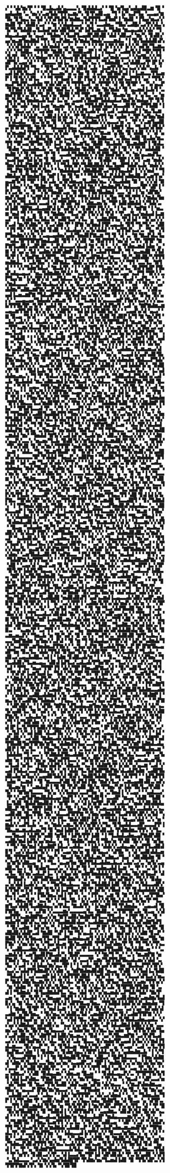 ▞▝▝▟▞▆▞▛▝▝▝▉▃▙▃▟▞▄▃▃▃▚▝▉▟▟▟▃▞▝▝█▝▅▜▄▞▄▟▄▟▉▃▆▝▉▝▄▟▄▟▅▝▃▝▅▞▞▃▅▜▟▞▜▜▚▃▆▞▚▝▊▜▚▟▊▃▄▝▜▝▐▞▚▃▛▜▄▝▃▃▄▞▆▜▙▝▊▜▄▃▚▃▜▟▝▞▛▟▜▟▜▞▆▟▆▃▜▟▜▜▜▃▟▜▅▛▐▝▆▟▊▝▐▜▄▞▅▃▞▞▆▟▉▝▛▝▟▟▊▞▃▞▝▝▆▝▞▟▄▟▃▃▞▝▄▜▝▃▃▟▅▃▝▜▙▞▃▟█▞▃▞▛▞▟▃▚▜▞▜▞▜▟▟▊▃▜▃▙▟▚▟▞▟▉▜▟▞▚▛▐▟▜▃▆▃▙▝▜▟▆▝▆▃▄▃▟▞▞▟▞▝▜▟▄▃▟▃▄▞▙▝▄▃▞▝▜▟▅▞▚▜▄▟▜▃▄▟▛▟▉▟█▝▟▟▝▟▉▃▞▝▆▞▚▝▊▟▊▞▄▞▅▃▆▜▅▟▇▟▝▜▚▝▊▃▛▟▆▃▜▞▆▟▄▜▅▟▞▃▃▃▆▟▃▝▐▝▉▞▙▟▟▟▊▟▚▝▞▞▟▜▟▟▞▝▃▝▟▞▅▟▟▝▃▞▄▝▃▃▚▝▝▞▝▛▐▞▛▞▞▛▐▞▞▞▚▟▜▞▜▃▆▃▞▞▝▞▜▟█▃▝▜▜▜▛▝▇▟▊▞▚▞▙▟▉▃▟▛▐▝▚▜▄▃▛▝▃▟▅▜▞▟▝▜▛▞▜▜▝▞▙▜▚▝▜▞▞▞▅▟▄▞▛▞▛▞▙▃▄▜▛▟▜▃▙▟▟▝▃▞▅▟▞▃▃▞▝▞▆▜▙▞▞▞▜▟▛▜▞▃▄▞▟▝▝▝█▃▃▃▚▟▐▃▝▝▚▝▇▞▚▃▚▝▜▟▅▟█▝▃▞▟▟▉▃▞▛▐▛▐▞▛▃▟▟▟▟▜▝▜▃▝▝▉▜▃▞▚▞▞▜▞▟▉▟▝▃▙▝▐▃▆▜▚▜▚▃▚▃▞▞▟▞▚▃▙▝▃▟▐▟▜▞▙▃▟▝▝▞▚▜▃▃▅▞▚▞▃▜▅▝▊▝▛▃▛▝▆▛▇▟▚▟▐▝▐▃▆▃▃▜▜▃▅▛▐▝▊▜▞▞▟▜▃▝▝▝▜▝▛▜▄▟▚▝▐▛▐▜▄▜▝▞▛▟▜▜▚▟▚▃▛▜▜▝▄▞▝▜▜▞▄▃▛▜▟▜▚▃▟▟▆▝▛▟▞▟▛▃▜▝▜▜▜▃▟▝▚▞▛▜▛▝▟▝█▝▉▜▛▝▃▝▚▞▄▃▛▝▊▛▇▟▚▜▟▝▝▞▛▟▉▝▇▟▜▃▚▝█▟▊▞▚▜▙▝▇▞▆▟▞▝▉▝▄▃▅▟▐▃▙▜▝▃▅▟▜▜▛▞▃▜▛▞▜▃▛▞▙▝█▟█▝▞▜▝▜▛▃▄▝▊▟▛▝▇▃▅▞▅▝▚▝▄▜▃▝▃▝▅▜▄▜▞▜▄▜▅▟▅▃▙▜▃▛▐▃▚▞▝▃▄▟▚▜▙▟▛▜▟▟▄▟▃▞▆▟▜▞▅▟▄▞▛▝▊▜▟▝▟▞▚▟▞▝▅▟▐▃▅▝▅▃▅▞▜▞▚▃▅▝▜▜▟▟▛▟▄▞▆▃▃▟▊▜▚▃▛▜▜▟█▝▐▟▉▝▇▃▞▃▞▞▝▃▞▟▅▝▜▝▃▝▞▞▞▟▜▃▟▞▛▝▛▃▟▝▃▟▟▃▄▛▐▝▆▃▜▃▆▃▚▝▛▝▐▞▟▟▚▃▚▟▉▟▐▞▟▞▄▝▛▝▉▟▄▃▆▜▜▝▆▝▄▟▅▝▃▜▛▝▅▜▅▞▆▟▝▞▟▃▟▃▝▝▉▃▜▞▅▝█▝▚▜▃▟▐▝▅▞▙▟▇▞▞▞▄▃▃▞▅▝▃▝▛▝▞▃▆▜▄▟▉▃▜▛▇▜▛▜▙▝▇▞▛▝▜▟▃▃▙▜▄▃▝▃▟▟▄▃▄▟▟▝▐▟▇▜▝▟▃▝▜▃▙▞▟▜▟▞▚▞▅▃▅▟▝▛▇▜▃▟▃▃▚▞▛▟▞▝▛▝▆▃▄▞▞▝▆▃▅▝▄▜▙▝█▝▟▟▊▝▞▝▟▝▄▝▞▝▞▜▚▟▚▝█▟▄▜▄▝▟▞▚▃▄▝▛▝▞▝▟▞▜▟▇▃▄▝▃▜▙▃▚▟█▝▉▃▙▞▆▃▜▜▝▜▛▃▄▜▛▜▅▝▉▛▐▃▛▝▅▞▙▃▆▜▄▝█▟▉▝▇▃▙▟▞▝█▃▆▟▆▛▐▝▉▟▃▝▉▟▅▝▄▃▙▟▅▃▙▝▃▝▆▜▟▟▆▟▅▝▇▟█▞▜▃▅▞▄▛▐▝█▝▞▝▛▞▚▟▟▟▉▝▅▟▇▝▞▝▊▞▜▃▄▝▛▝▊▝▃▃▟▞▜▟▇▟▞▞▚▜▟▜▙▟▜▟▚▝▚▝▆▞▄▃▅▟▜▃▚▃▟▜▄▞▜▟▐▞▅▝▊▝▉▃▞▃▄▝▛▞▝▞▜▞▝▝▊▟█▞▝▝█▛▐▝▞▜▝▃▅▝▅▟▞▜▅▞▟▟▄▛▇▟▛▟▐▜▚▝▐▝▜▟▄▜▛▞▜▟█▟█▟▞▟▃▜▄▟▛▜▟▟▚▃▙▝▅▟▞▞▝▜▃▛▇▝▉▜▟▞▚▜▅▞▝▝▆▟▟▟▄▟▝▟▇▟█▟▛▃▞▜▜▜▄▃▙▛▐▝▞▞▅▟▝▝▜▟▇▟▄▞▅▜▅▟▅▜▄▝▆▛▐▝▆▝█▝▆▝▝▝▜▟▞▜▟▃▛▟▟▟▚▟▆▟█▃▛▃▅▜▚▞▄▃▆▜▞▜▝▜▛▝▐▜▞▃▙▝▄▜▛▟▅▃▄▜▃▟▇▞▅▃▝▞▙▃▟▟▅▝▇▝▄▝▞▞▟▝▇▛▐▟▅▞▝▞▅▝█▟▇▃▙▝█▃▜▝▆▜▞▟▟▝▇▞▝▟▅▟▆▟▜▞▅▟▃▃▄▜▛▝▟▛▐▝▛▞▃▞▙▝▃▝▊▝▚▜▞▜▅▟▛▃▄▝▇▝▉▝▜▜▙▜▙▟▆▟▝▃▃▝▟▝▐▝▅▝▟▛▇▞▆▟▚▜▄▟▝▝▅▜▛▟▟▝▃▛▐▃▙▜▞▝▜▜▞▟▟▟▐▝▄▜▅▝▜▞▜▞▛▜▝▞▆▟▄▜▅▞▄▜▚▞▜▃▙▟▞▃▃▟▝▟▝▜▛▟▛▜▟▝▝▟▆▃▅▞▙▝▜▛▐▟▊▟▇▟▟▝▞▜▟▞▃▟▐▟▊▝█▛▇▃▟▃▄▟▛▟▐▞▚▟▜▞▞▝▊▟▛▛▐▜▞▞▄▝▐▝▅▝▚▝▆▛▇▝▐▝▅▃▆▝▅▟▝▜▝▝▄▝▉▝▜▝▇▟▆▞▝▜▃▞▚▛▐▜▞▞▟▝▛▟▝▝▛▃▄▜▃▞▅▟▄▟▐▃▆▃▛▝▜▝▊▟▅▜▃▜▟▃▜▞▚▟▉▜▃▞▚▜▃▝▄▝▄▟▇▟▜▜▄▝▛▟▐▟▝▝▜▞▄▞▞▞▛▃▟▝▆▞▛▟▇▞▚▝▛▃▞▟▇▝▛▝▐▛▇▝▅▜▅▟▐▜▛▃▄▃▙▝▉▜▝▜▞▜▞▃▝▟▉▝▐▜▝▜▞▝▚▜▄▜▟▝▊▟▊▝▝▟▃▟▄▞▞▃▜▞▟▟▟▝▝▝▅▜▜▟▚▃▞▃▝▜▄▝▚▜▛▜▅▟▆▞▞▞▙▝▞▃▄▃▄▟▅▞▄▟▞▜▅▟▊▛▇▃▆▝▜▝▊▝▟▝▃▝▇▝▇▃▛▟▃▜▄▝▚▟▃▜▛▜▜▛▇▜▅▟▃▟▊▝▉▜▝▝▞▟▊▝▆▝▉▟▜▜▜▝▅▞▟▝▃▜▚▝█▜▛▝▇▛▇▜▃▟▉▞▃▟▛▟▛▃▝▃▛▟▃▃▃▞▟▃▟▝▇▝▃▜▝▃▝▞▄▝▛▟▅▃▆▟▐▟▅▝▄▝▇▝▟▝▄▞▃▜▟▝▄▟▆▞▟▟▛▟▆▛▐▟▃▝▄▜▝▃▙▟▜▜▙▟▚▝▜▝▄▃▅▟█▝▚▜▟▜▞▛▐▝▄▜▅▛▇▃▙▜▛▜▄▝▜▃▅▟▊▞▛▃▟▛▇▟▃▞▆▃▃▝▉▞▚▟▉▟█▞▚▜▜▜▅▟▇▟▃▝▝▃▙▜▙▞▚▝▟▛▇▟▃▝▇▟▞▃▚▟▞▝▞▃▜▞▅▝▞▝▜▜▝▃▃▜▃▝▇▜▟▝▝▝▞▞▜▟▅▜▟▃▞▝▇▃▙▜▚▝▐▝▝▟▉▝▝▝▜▃▆▞▄▞▄▜▃▝▉▟▜▜▟▛▐▜▙▟▚▟▄▃▄▃▞▝▅▃▜▟▆▟▇▞▛▟▞▝▚▃▙▜▙▜▙▝▚▛▇▃▞▃▄▞▚▃▛▜▝▜▛▞▞▃▛▜▄▞▆▝▐▞▄▜▛▞▟▝▄▟▜▟▃▃▜▞▆▝▅▜▛▜▝▝▊▞▄▃▃▜▃▟▝▃▟▜▃▝▝▃▝▞▆▟▃▃▃▞▝▜▙▞▆▃▙▃▞▟▚▝▄▝▉▃▞▃▞▃▅▞▙▜▄▞▄▜▝▝▚▟▝▝▉▞▛▝▄▞▟▟▆▞▚▟▇▃▆▛▇▞▃▟▚▜▟▃▙▞▙▝▇▝▚▜▃▞▛▃▛▟█▟▃▝▟▟▛▃▝▝▞▟▊▃▄▟▐▃▅▃▆▛▇▝▜▟▃▟▛▜▛▝█▞▙▟▚▃▚▞▆▞▞▜▅▝█▝▞▞▞▜▞▝▉▜▄▝▉▞▄▞▞▝▃▃▄▃▄▞▜▟▄▟▞▃▆▃▆▝▊▝▟▝▜▃▆▟▐▞▄▃▃▃▆▛▐▜▅▜▚▃▞▞▞▞▄▃▙▜▜▜▙▜▛▃▜▞▛▝▄▟▟▝▊▃▚▃▃▝▛▃▄▞▟▃▛▟▟▜▅▜▝▃▟▝▄▝▇▛▇▟▆▃▆▃▄▃▆▜▜▟▜▝▊▞▄▜▚▝▞▟█▜▞▝▜▟▐▟▐▟▜▟▉▜▄▜▞▝▝▃▄▟▚▞▟▝▄▃▞▝▇▝▉▃▄▝▜▞▟▝▝▝▄▜▙▟▊▝▐▟▝▃▙▞▚▟▐▃▜▟▉▝▊▟▉▛▐▞▜▝▇▝▆▞▟▜▝▃▙▞▃▟▞▞▃▝▟▃▟▞▃▝▅▝▇▝▊▜▝▜▚▝▟▝▛▞▙▜▛▜▙▟▜▝▆▃▅▝▅▜▚▞▆▃▜▜▚▃▆▞▟▃▃▛▇▟▐▟▞▞▃▞▟▜▚▃▆▝▇▜▄▜▝▞▅▃▆▞▟▜▚▝▄▜▙▞▃▞▃▞▅▃▜▃▟▝▝▝▝▞▙▞▝▃▝▃▆▝▝▃▟▟▞▞▅▟▟▞▞▝▛▃▙▜▄▜▄▜▜▟▛▟▜▜▄▝▚▃▝▜▟▟▊▝▐▝▐▞▙▞▙▃▙▟▊▝▊▝▊▃▞▜▞▟▜▃▟▞▚▃▅▜▝▃▚▟▆▜▝▟▊▝▄▟▉▝▚▝▆▝▅▞▝▞▛▜▜▟▟▃▞▃▛▃▚▟▐▜▅▝▉▝▜▃▚▜▚▜▜▝▃▜▙▜▜▝▟▞▙▞▜▞▃▟▊▞▅▞▄▃▝▝▄▃▝▃▆▃▆▃▝▜▝▟▚▜▙▝▅▞▟▞▝▃▟▟▅▃▜▃▆▃▅▃▞▟▅▃▛▝▃▞▜▝▅▃▚▟▉▟▇▟▐▝▐▝▃▃▚▝█▟▄▜▝▝▅▞▄▝▚▃▄▟▐▞▄▟▚▟▊▜▙▛▇▞▅▟▄▝▉▝▉▝▉▝▚▞▅▞▛▛▇▞▝▃▄▃▆▜▚▃▄▝▟▞▟▟▅▟▅▝█▟▃▃▛▜▟▞▛▝▊▃▟▞▛▞▞▝▄▃▅▜▞▟▊▝▆▜▙▟▞▃▅▜▚▝▟▟▉▟▝▝▄▟▐▟▟▟▜▞▄▝▉▟█▞▛▝▉▝▝▝█▟▐▃▙▝▇▝▛▞▃▝▛▟▉▝█▟▚▟▛▜▚▝▞▞▞▝▅▃▙▞▙▞▃▝▐▃▚▟▟▟▅▃▅▃▚▝▜▝▛▝▉▟▃▞▄▜▜▞▆▞▞▃▙▝▞▃▄▞▙▝▜▟█▃▟▃▛▜▟▟▚▞▃▟▝▃▙▝█▃▙▟▟▝▆▃▚▟▇▃▆▟▐▞▅▞▆▃▟▝▚▞▟▟▃▃▝▜▙▃▜▟▟▛▇▞▜▟█▝█▃▟▃▝▝▚▜▝▃▄▃▝▜▜▞▅▟▚▛▇▃▚▟█▟▞▞▆▞▝▝▐▞▄▝▄▜▚▜▙▝▅▝▞▃▟▝▅▟▞▞▆▝▝▃▜▞▅▜▞▞▞▟▛▛▇▞▚▃▄▞▚▃▚▞▅▞▄▝▃▛▐▟▐▞▝▜▅▜▝▃▝▛▇▝▊▝▛▟▐▝▐▜▅▞▙▞▙▞▟▜▝▜▛▃▃▜▞▟▚▞▆▜▙▞▜▟▚▛▐▝▛▃▙▝▃▝▜▟▅▟▅▝█▜▚▜▙▃▃▜▃▞▆▟▉▜▛▞▚▞▝▛▇▝▞▃▛▞▝▜▟▟▆▟▜▟▉▝▜▞▞▟█▟▇▛▐▜▙▞▝▝█▜▟▜▃▃▟▝▛▃▝▞▜▝▞▃▃▟▜▝▟▃▄▞▜▝▛▟▝▃▆▞▜▞▚▝▛▟▝▃▝▞▜▝▜▜▅▟▛▞▃▟▉▜▄▟█▟▜▜▝▜▅▞▞▝▅▝▃▝▄▝▊▝▉▞▃▞▆▞▛▟▐▝▆▝▃▜▅▜▜▟█▟▝▟▉▝▛▜▞▟▃▜▞▟▄▜▜▟▐▝▛▃▆▞▟▟▆▝▐▟▜▝▃▟▐▜▝▃▚▃▜▝▉▞▙▟▟▞▟▝▚▝▜▝▉▝▆▃▟▃▜▝▜▟▝▜▞▝▟▝▇▛▇▜▅▛▐▃▅▝▝▟▃▜▛▞▟▃▙▟▟▟▄▛▇▝▆▜▄▝▃▜▅▃▛▝▅▞▆▟▉▝▇▟▜▃▛▝▜▝▜▜▙▃▃▝▃▞▜▟▅▞▙▞▅▟█▃▆▟▟▝▆▞▝▜▅▟▟▝▇▜▞▞▃▟▐▟▚▞▜▃▟▞▆▞▝▟▉▃▚▜▙▃▞▞▟▞▝▞▝▟▇▞▄▃▛▞▃▃▚▝▅▃▅▞▜▃▙▝▉▟▊▜▞▞▆▜▟▃▙▃▙▃▆▟▉▞▛▝█▞▝▝▃▝█▜▟▞▝▜▚▞▛▟▊▝▊▞▚▞▆▞▞▜▜▜▛▝▅▟▞▜▅▜▞▞▚▛▇▃▅▞▅▞▟▞▆▞▄▝▟▞▟▝▚▃▆▝▝▟▟▃▝▜▄▝▇▃▆▜▙▟▛▝▊▝▜▞▟▜▝▃▞▛▐▟▄▜▝▜▜▞▅▟▊▞▜▞▄▟█▟▚▞▟▃▃▃▃▜▛▝▛▟▟▟▝▜▄▃▛▃▚▟▉▛▇▝▝▜▄▟█▞▜▜▄▞▟▞▅▟▟▟▄▝█▜▅▟▊▝▐▟▝▃▆▝▜▃▞▟▚▟▞▞▛▜▚▞▝▝▐▟▝▟▃▞▝▃▆▞▃▜▛▟▛▝▟▞▝▃▟▃▟▟▅▟▄▝▆▟▞▜▙▟▚▝▉▟▆▞▄▜▝▝▊▞▙▜▟▟▅▝▟▞▜▝▆▝▃▝▄▝▅▟▛▃▃▞▚▞▅▞▙▝▄▞▝▃▚▞▛▟▇▞▙▞▚▝▛▃▃▃▚▟▃▜▅▟▄▜▃▝▄▝▃▝▉▝▆▝▐▝▞▜▃▃▆▝▐▝▄▝▇▟▆▃▃▃▟▝▊▃▛▃▞▟▐▝█▝▆▃▞▟▉▞▞▜▄▟▆▞▃▜▝▝▇▝▉▝▛▟▉▃▛▞▛▝▉▞▄▝▄▜▟▞▚▝▚▜▟▞▃▝█▃▆▜▜▟▆▞▟▟▇▃▚▝▇▝▟▜▞▝▛▞▚▃▃▜▞▞▝▃▚▞▄▝▛▝▆▃▆▞▟▞▚▛▇▝▜▟▜▜▝▞▃▝▛▃▃▝█▞▜▃▚▟▟▜▛▝▜▝▜▝▛▞▙▜▜▃▙▝▄▃▃▟▛▝▄▜▙▃▚▃▄▃▚▜▚▛▐▟▆▞▜▜▄▃▜▜▝▟█▝▊▟▐▟▐▞▙▛▇▃▝▜▛▟▞▟▛▝▅▜▞▞▄▞▜▜▞▛▐▜▛▝▛▜▞▃▆▟█▝▜▃▃▟█▜▝▝▊▞▜▟▇▟▚▝▐▝▛▜▅▟▞▟▉▃▙▝▜▟▉▃▝▟▊▟▞▞▛▝▅▃▚▃▟▜▅▟▉▟▚▟▄▟▄▃▝▃▝▟▉▜▃▃▅▛▐▝▇▞▟▜▞▟▄▛▐▝▐▃▅▞▄▟▜▟▅▜▜▜▃▃▆▞▛▟▚▝▝▝▆▃▆▝▐▜▙▞▚▝▞▟▄▟▇▟▐▝▄▟▛▝▃▜▛▜▄▝▟▝▚▃▟▞▝▛▇▃▜▜▟▝▛▜▝▜▙▃▟▜▅▟▝▝▄▝▊▟▅▟▃▟▊▟▞▃▝▝▄▝▆▞▚▃▚▛▐▃▅▝▉▝▆▃▆▃▙▞▞▟▐▞▝▟▃▃▆▞▞▞▟▜▝▝█▃▄▝▚▟▄▟▅▝█▞▜▝▄▟▄▞▃▜▙▃▆▝▆▟▟▝▅▃▙▜▟▝▟▃▟▟▅▝▄▃▙▃▜▟▉▞▞▜▞▟▃▛▐▜▛▞▝▟▛▜▙▟▆▝▚▜▛▜▚▝▞▞▝▃▅▝▟▟▅▟▉▟█▃▚▞▆▟▚▃▛▝▚▃▙▟▊▟▞▝▉▝▝▃▄▟▅▃▜▜▚▝▐▝▜▞▃▞▞▜▄▃▙▟▄▜▜▝▆▞▄▞▝▝▉▜▞▜▄▟▚▝▐▟▃▞▙▃▚▜▚▟▅▃▞▟▉▜▚▃▝▝▃▞▚▝▟▞▜▞▟▃▚▟▆▝▛▃▟▝▐▞▛▞▞▟▄▞▙▝▄▃▆▜▞▟▚▛▇▟▛▜▝▟▇▝▝▞▅▜▟▛▐▞▛▜▃▝▇▛▇▟▆▟▞▜▝▞▙▟▞▟▅▞▝▃▅▜▙▟▃▟▉▞▜▝▅▛▇▃▃▝▐▜▟▝▉▜▄▞▜▟▄▝▅▃▙▟▝▝▝▝▉▜▚▝▃▝▜▟▟▛▇▞▅▜▜▜▄▞▟▝▝▝▐▜▟▜▜▛▐▝▚▃▜▝▚▝▟▞▞▃▆▟▄▟▆▃▅▛▇▞▝▟▝▟█▝▝▃▄▞▟▝▄▃▛▃▅▝▉▝▊▝▃▃▃▞▟▟█▞▅▞▜▟▞▃▝▃▄▝▚▟▛▛▐▃▚▜▛▝▉▜▞▛▐▟▟▜▞▜▄▃▄▝▞▞▙▞▟▞▅▞▝▞▆▟█▞▛▝▞▝▃▟▄▞▝▃▟▃▃▛▐▟█▃▃▝▇▛▐▞▅▜▙▜▙▟▆▟▊▝▆▃▃▟▇▜▃▜▅▟▚▟▛▟▃▜▛▃▟▟▅▜▄▃▝▝▃▝▝▟▟▞▅▝▐▟▄▞▃▞▛▟▐▞▞▝▝▟▝▞▃▞▆▝▃▝▝▟▜▟▚▃▄▃▆▃▜▟▛▃▄▝▝▝▛▝▊▟▇▜▚▟▜▃▛▝▝▜▜▜▃▜▙▞▃▟▇▃▚▟▐▃▅▟▆▟▇▝▐▝▝▝▚▟▝▜▃▜▜▞▛▃▃▜▃▟▚▃▛▜▚▟▛▃▟▜▄▞▞▝▇▜▅▟▛▝▉▞▄▟▃▜▅▞▆▝▟▟▚▟▃▞▚▟▞▞▛▟▚▜▅▞▜▟▛▞▙▟▃▜▃▟█▟█▝▅▟▉▟▉▟▜▝▄▟▚▃▆▟▐▃▄▃▃▟▞▟▉▞▄▟▛▃▆▟▉▜▚▟█▝▊▜▛▟▚▝▐▝▜▞▝▃▞▞▛▛▐▝▃▟▇▞▙▜▚▞▟▞▅▟▚▝▟▞▅▝▞▝▚▜▛▝▉▝▅▝▐▝▚▝▃▜▞▝▃▞▅▜▟▝▚▟▛▃▝▝▊▝▇▝▜▃▞▟▟▜▙▟█▝▇▞▝▜▝▃▙▜▙▞▞▟▝▞▜▜▃▃▟▃▞▟▊▟▟▝▇▞▚▝█▟▞▞▛▞▚▟▛▃▄▞▅▝▞▝▜▜▄▟▝▃▙▝▇▝█▜▝▃▜▜▙▞▆▛▐▃▅▟▉▃▆▞▝▟▞▟▅▝▜▞▟▞▃▞▜▜▝▟▉▝▃▜▛▞▟▝▝▟▄▟▟▝▟▛▇▟▞▟▆▃▃▝▟▞▃▜▅▟▅▟▄▜▞▟▝▞▜▟▉▃▝▜▄▟▇▃▜▟▚▟▐▟▞▃▜▝▉▃▝▝▚▃▅▞▛▝▃▞▜▜▝▝▃▝▞▃▝▜▄▝▅▟▅▟▊▟▞▟▛▟▟▟▉▟▄▜▙▝█▞▙▝▉▃▆▃▅▃▛▞▝▜▅▃▙▝▅▝█▞▚▟▚▝█▝▃▜▚▝▚▟▜▞▃▝▟▟▉▟▉▝▇▜▚▃▙▃▚▃▃▜▅▛▇▟▆▝▅▜▅▞▞▃▛▟▝▝▉▝▆▝▜▝▉▟▄▟▄▞▛▜▛▞▟▝▐▟▚▞▚▟▆▟▞▜▞▞▚▃▛▜▛▃▆▜▅▟▅▃▛▛▇▞▞▝▃▜▄▞▄▛▇▝▉▃▟▟▞▛▇▞▃▛▐▛▐▛▇▜▙▃▄▟▛▜▅▝▉▃▜▃▝▟▟▞▜▜▟▝▉▜▄▞▜▞▆▝▟▟▊▜▛▃▝▜▚▜▃▟▉▟▝▜▃▟▄▝▃▟▊▃▞▃▄▃▙▟█▃▚▟▐▝▐▟▆▝▊▟█▃▟▞▆▝▐▝▝▝▊▃▝▝▅▟▞▟▝▞▟▜▅▞▝▜▜▃▟▟▊▞▜▃▅▃▄▃▝▟▊▟▐▟▜▃▞▃▟▃▟▞▛▜▅▜▛▃▝▜▃▞▞▞▝▃▛▞▃▞▜▜▚▟▝▝▛▜▃▝▅▃▞▜▜▛▐▜▝▟▞▞▜▛▐▜▅▃▟▛▇▃▞▟▝▝▉▞▚▟▊▜▃▞▟▝▊▜▝▝▛▟▚▛▐▃▆▜▄▟▐▃▝▜▟▝▞▜▞▜▛▝▉▞▜▛▐▟▛▞▃▞▝▃▅▝▚▃▆▜▟▜▄▝▝▞▝▟▇▟▞▟▞▟▚▟▜▞▚▃▞▟▊▞▚▟▆▞▚▃▆▟▟▟▅▃▙▝▚▝▛▝▊▝█▝▄▜▃▝▜▃▚▞▚▜▝▛▇▞▆▜▜▃▚▛▐▝▚▟▐▟█▃▃▝▚▃▚▛▇▃▙▝▃▜▞▞▚▟▝▝▐▜▚▟▇▜▚▟▐▟▊▜▄▝▛▟▞▝▛▃▅▟▛▝▆▞▃▞▝▟▃▟▊▃▚▟▞▃▙▜▚▟█▟▊▜▟▟▆▃▃▟▅▞▝▞▅▟▟▞▃▟█▃▟▟▆▟▝▞▙▝▃▟▇▃▅▜▚▛▐▞▚▞▟▟▝▞▜▃▚▟▞▝▉▟▇▛▐▝▅▃▜▞▛▃▟▛▇▞▜▟▅▟▞▝▐▜▄▃▝▞▙▝▃▃▚▜▄▞▃▛▇▜▃▝▛▞▝▞▞▃▝▝▚▛▇▝▝▟▛▟█▞▄▝▐▝▟▜▙▝▇▛▇▝▟▜▄▟▄▃▆▜▅▞▆▞▆▜▅▟▅▝▊▃▅▞▟▝▟▞▚▃▜▞▄▟▊▜▃▝▇▝▚▟▚▝▄▝▐▟▚▞▛▃▜▝▞▛▐▞▞▜▜▃▙▃▅▝▛▝▚▟▝▜▜▞▞▟▇▛▇▞▙▝▝▃▙▃▙▞▅▝▝▝▃▞▃▝█▟▝▃▃▝▛▜▛▝▛▝▞▃▆▟▟▜▟▜▟▞▞▝▊▜▟▞▜▝▐▞▜▟▛▟▅▝▞▝▞▟▉▝▉▞▞▟▆▜▟▛▐▜▅▝▝▃▙▜▞▞▙▟▇▞▛▝▇▞▅▝▞▟▐▛▐▃▜▞▜▜▜▟▉▞▛▟▄▃▛▟▞▝▄▃▚▞▚▃▄▝▐▛▐▟▊▞▙▜▅▛▐▃▙▜▙▝▃▞▝▃▜▟▝▞▚▟▐▟▉▝▟▃▟▜▙▝▞▞▝▞▙▜▃▜▚▟▝▃▄▃▚▜▛▟▚▜▜▞▝▛▐▝▐▟▝▟▚▟█▞▝▃▞▟▉▝▇▟▅▃▟▞▟▟▅▃▚▝▛▃▚▝▐▝▉▃▜▝▅▟█▟▄▞▜▝▝▟█▜▚▟▜▜▙▟▊▜▅▜▜▛▇▞▆▜▄▝▟▟▆▟▜▜▄▞▃▃▛▜▛▝▐▟█▃▝▃▛▞▆▛▐▟▇▟▃▟▄▟▊▛▐▝▛▃▜▃▝▝▐▜▅▞▜▞▅▞▄▜▝▃▜▃▞▟▐▛▇▟▚▃▙▞▆▝▜▜▛▜▙▟▅▃▆▝▐▟▟▟▅▝▜▝▃▃▚▝▛▟▇▟▟▜▙▃▟▟▇▝▞▝▄▞▞▟▞▜▄▜▅▝▟▃▚▃▃▞▛▝▃▞▙▟▅▝▅▝▐▜▜▝▅▞▄▝▆▟▚▟▜▜▃▃▚▝▜▞▅▜▛▃▛▞▜▃▝▞▛▟▛▃▅▃▆▃▅▜▙▃▜▃▟▝▅▜▃▝▐▜▙▞▟▟▜▞▝▟▆▃▙▝▚▃▜▝▟▟▇▜▞▛▐▞▟▞▚▞▄▃▆▝▃▟▝▞▃▟▐▜▟▃▞▃▃▛▇▟▃▜▞▝▄▜▝▟▟▞▜▃▜▟▜▟▛▜▙▛▇▞▟▃▟▟▜▟▆▝▃▟█▜▙▟▉▃▙▞▅▜▄▞▞▃▄▟▉▜▟▞▟▝▉▟▚▝▆▟▉▜▟▟█▝▛▜▅▝▟▞▛▜▝▝▐▟▜▟▜▜▚▟▅▝▚▃▆▟▝▝▉▝▆▃▃▃▛▟█▝▊▟▜▟▐▜▙▝▆▟▚▜▃▞▝▃▆▃▄▟▊▟▊▃▚▟▚▝█▃▅▞▆▝▝▃▆▟▄▛▐▝█▝▉▝▛▟▚▟▉▝█▞▅▝▛▜▅▞▚▛▐▟▞▜▙▜▃▞▛▟█▝▜▞▝▝▇▜▅▜▃▃▃▝▜▞▄▝▞▞▙▟▄▞▃▃▛▜▅▝▄▝▃▜▅▟▐▝▞▃▄▞▝▝▄▟▃▃▞▝▛▝▞▃▆▜▟▜▅▟█▟▟▃▄▞▅▟▜▝▝▞▄▞▜▟▊▜▝▃▃▟▛▝▆▃▄▝▟▟▊▝▜▟▉▝▐▃▜▟▊▝█▟▟▜▅▟▉▟▝▝▆▜▛▝▚▞▝▟▐▞▆▜▛▃▛▟▛▃▟▃▞▝▅▟▞▟▉▟█▟▄▟█▃▛▝▊▜▃▜▛▛▐▟█▝▝▟▃▜▙▝▐▞▅▞▟▝▛▃▅▃▄▟▟▞▙▝▉▞▃▃▙▟▞▃▚▃▃▟▊▟▊▝█▃▜▜▙▝▇▞▝▟▃▃▟▜▛▛▇▝▚▜▅▞▄▟▇▟▞▜▃▟▜▜▛▟▛▞▄▜▟▝▚▃▟▝▝▞▜▜▝▃▝▞▝▝▞▛▐▜▃▝▇▟▞▟▉▛▐▟▚▝▝▜▟▟▐▝▆▃▄▞▟▟▝▃▚▝▅▝▆▟▞▞▃▟▜▃▙▝▃▝▚▝▆▟▞▃▆▃▜▞▛▞▅▜▛▞▞▜▄▝▊▜▄▟▟▃▃▟▛▃▃▃▛▛▐▜▙▃▆▃▆▃▟▃▅▞▜▝▉▝▅▟▐▟▇▜▞▝▐▞▛▝▛▟▊▃▙▝▛▟▇▟▆▃▜▜▚▝▞▜▃▃▃▜▅▃▟▝▟▟▜▞▚▟▉▝▆▜▟▝▐▟▜▞▛▛▐▟▊▝▐▝▜▃▙▟▃▟▅▃▄▛▇▟▛▟▉▝▃▟█▞▆▟▐▟▜▞▄▞▅▟▃▝▄▝▜▝▇▟▇▞▚▟▄▜▝▜▙▞▅▝▛▟▉▝█▞▞▝▉▝▅▜▄▝▝▜▞▝▇▞▆▟▝▟▄▟▇▛▐▟▃▞▃▟▟▃▝▝▐▟▞▝▟▟▞▞▃▟▄▃▆▞▄▟▜▜▃▟▉▟▊▜▝▃▞▞▟▃▟▞▜▞▞▝▐▜▝▃▄▞▅▞▅▝█▝▉▜▄▃▞▝▟▜▙▝▚▝▟▝▄▟▊▟▟▃▅▜▙▝▛▛▇▜▟▟▐▜▄▝▆▞▚▝▇▃▟▝▇▞▟▜▟▃▆▞▚▟▆▃▞▜▄▞▝▟▊▟█▟▆▝▉▝▚▞▆▜▞▟▇▃▄▝▚▝▝▜▃▝▄▃▅▜▅▝█▟▜▜▟▃▟▟▅▃▙▃▞▃▙▞▃▞▃▝▅▜▞▃▄▟▉▃▜▃▚▝█▝▉▟▅▜▃▃▞▃▝▞▟▃▛▝█▝▄▞▄▟▅▃▟▟▐▃▆▝▃▝▛▝▝▃▚▛▐▝▃▜▃▝▉▞▅▞▃▟▃▛▐▃▝▞▚▜▄▞▟▞▚▟▆▜▅▟▟▟▞▞▜▟▚▟▄▝▇▞▟▜▄▃▛▝▟▝▛▜▙▟▚▝▝▟▛▜▟▛▇▃▙▜▛▟▇▞▚▝▟▝▃▝▜▝▞▜▙▞▄▛▇▟▚▝▜▞▞▝▉▟▄▃▚▞▟▟▐▃▟▞▞▝▄▝▝▜▅▜▅▃▙▃▃▝▇▟▝▜▟▟█▟▐▟▊▝▉▟▞▝▚▜▟▃▃▟▛▞▙▜▜▟▚▞▛▟▝▜▛▝▊▜▞▟▐▃▛▜▄▞▟▜▝▛▐▟▜▞▚▜▙▟▝▝▛▝▊▟▄▟▟▟▞▟█▟▃▜▝▃▅▜▝▝▐▜▙▜▅▃▚▟▐▝▛▝▚▝▃▝▐▜▚▃▝▃▆▝▊▝▇▝▚▜▚▝▃▞▛▜▙▞▚▝▝▟▅▃▜▟▚▝▄▃▜▞▝▞▝▜▃▜▙▝▐▞▞▃▟▞▞▞▙▜▙▞▟▃▙▞▜▞▙▞▛▝▜▃▆▜▃▞▟▟▊▜▃▟▇▟▄▃▚▞▛▟▃▝▇▃▙▜▚▝▐▞▅▟▜▝▜▝▛▟▅▟▄▝▝▃▄▃▟▝█▛▇▜▄▝▝▞▃▝▃▛▇▝▞▃▃▃▆▞▃▃▃▃▄▜▃▝▇▟▉▃▝▃▜▜▛▜▛▃▙▝▉▃▄▝▞▟▄▟▜▜▚▃▆▟▇▛▇▃▞▞▅▝▇▜▚▟▉▞▆▟▇▜▟▜▃▃▜▜▃▟▃▝▐▜▛▝▊▞▃▝▊▝▅▟▅▜▚▟▛▟▚▃▚▟▞▞▞▜▄▟▇▟▊▟▄▞▚▃▟▟▇▃▛▜▜▟▟▃▜▃▜▟▚▟▇▜▟▜▝▝▉▞▃▟▆▝▐▟▚▞▅▝▚▝▐▟▆▜▅▞▆▝▝▃▃▛▐▛▐▞▚▝▆▞▜▞▅▜▚▝▆▜▙▝▉▟█▟▉▞▟▟▛▃▟▝▇▟▉▝▚▛▐▝▇▝▜▞▄▃▙▝▞▃▚▝▄▝▆▟▚▟▚▝▞▟▇▝▊▃▛▝▇▟█▝▛▞▙▜▅▃▄▜▜▃▜▜▃▟▜▃▅▟▄▃▅▜▝▟▐▞▟▜▃▜▞▟▐▞▟▞▆▃▞▜▙▝▆▛▇▞▝▞▅▞▟▞▄▝▞▜▄▞▟▃▅▝█▞▆▃▟▟▊▝▛▜▜▃▛▟▅▞▛▝▊▝▜▝▜▞▞▜▚▃▚▝▃▟█▃▃▟▆▞▅▟▞▃▅▜▝▝▐▜▝▃▞▛▐▃▙▟▄▟▜▜▄▟▉▝▆▞▟▟█▃▅▝▝▝▃▃▆▟▞▟▝▃▅▜▄▟▊▛▇▃▟▞▚▝█▟▛▃▃▃▃▝▞▝▇▞▜▝▚▞▝▃▚▝▆▃▆▛▇▝▅▛▇▟▚▝▅▃▝▟▛▜▞▞▚▟▊▟█▞▝▟▝▃▃▞▛▃▆▞▜▟▜▜▟▜▙▃▟▃▅▞▞▟▟▝▃▜▄▝▞▃▟▝▝▟▐▟▄▞▆▞▄▃▜▛▐▝▐▝▄▟▄▝█▞▄▟▚▜▛▜▅▝█▃▙▃▛▜▚▜▛▞▚▃▞▃▚▟▟▜▜▟▆▟▛▞▞▟▆▝▄▝▆▛▇▟▅▟▉▟█▝▅▃▄▝▛▟▉▝▞▞▙▟▐▃▜▟█▝▜▟▃▟▐▝▃▞▃▃▆▛▐▟▝▞▟▟▜▜▛▟█▟▝▝▆▜▞▜▝▝▊▝▚▜▃▃▞▟▜▃▞▞▅▃▛▝▇▟▞▟█▞▙▃▆▞▛▞▞▝▊▞▟▃▝▟▜▞▛▃▝▞▙▝█▜▄▞▜▃▙▞▞▃▅▞▜▜▚▞▞▝▆▝▟▟▆▝▚▝▛▟▞▟▚▞▙▜▅▞▃▝▅▝▉▝▞▟▃▜▞▃▙▝▊▜▛▜▙▜▜▟▇▝█▝▃▟▐▝▜▟▆▟▞▝▊▜▄▟▇▟▟▜▃▝▅▃▝▟▟▝▛▞▚▞▅▃▅▟▞▃▛▜▟▞▜▟▞▝▇▞▛▃▅▝▄▝▛▃▜▞▛▞▃▜▅▃▄▞▜▟▜▝▝▞▟▃▟▟▝▞▞▞▄▞▃▟▊▟▅▟▞▃▅▟▆▞▙▟▊▞▄▝▇▝▟▃▝▞▜▞▙▃▜▜▞▟▝▟▛▛▇▃▄▜▅▃▝▜▜▟█▟▐▟▟▜▞▟▚▟▅▟▅▝▜▝▐▝▆▟▄▝▊▜▛▝▚▝▅▟▐▃▆▝▐▝▄▜▛▞▟▝█▞▟▝▅▞▃▃▝▃▞▞▄▞▜▟▚▟▞▟▃▟▆▝▄▜▙▜▅▃▝▝▉▞▅▃▚▞▟▟▉▃▜▟▝▃▅▟▇▜▚▞▆▝▊▞▃▟▆▜▜▛▇▝▞▞▚▟▐▜▜▜▄▟▚▞▚▞▞▞▛▝▚▝▚▜▟▝▇▃▝▟▅▟▛▞▞▃▙▞▙▜▙▟▃▟▅▃▄▟▃▝▞▞▄▞▞▟▇▟▄▞▚▟▚▟▊▞▄▝▚▃▞▞▄▞▟▞▅▜▙▝▃▛▐▟▃▟▇▟▐▟█▞▞▞▅▝▃▃▅▞▃▞▆▞▙▝█▞▛▜▄▜▄▃▃▞▝▃▜▟▅▜▅▝▊▞▆▃▚▃▚▟▅▝▛▝▟▜▜▞▛▟▞▜▄▞▃▟▚▟▉▃▜▞▝▟▇▜▚▟▐▟▉▞▆▃▅▃▚▝▉▟▝▝▄▞▚▜▙▃▆▛▇▝▃▞▛▟▜▃▟▃▞▞▞▟▉▜▅▛▇▞▞▝▟▃▝▜▞▟▝▃▙▝█▃▃▝▊▞▅▟▅▜▛▃▄▟▐▞▙▞▞▞▆▟▐▜▟▃▆▃▃▝▉▞▄▃▛▝▚▝▚▝▊▜▟▃▅▝▅▟▞▞▜▞▃▟▛▝▄▝▛▃▄▞▝▃▟▝▃▜▃▜▜▜▄▛▇▃▞▟▆▝▐▝▉▟▅▞▚▝▊▟▅▜▄▃▚▜▛▛▐▟▟▃▜▞▚▝▄▟▅▟▆▃▙▝▐▝▞▜▝▞▙▃▃▟▜▛▇▝▐▝▐▝▇▝█▟▅▟▉▜▞▛▇▃▝▟█▃▞▝█▟▜▟▃▃▃▝▐▜▅▞▟▟▇▟▝▟▆▞▚▜▄▟▞▃▃▜▅▞▄▞▅▞▚▃▄▟▛▃▞▝█▛▐▝▅▟▇▞▛▃▚▞▅▞▟▞▙▞▅▞▞▃▃▛▐▞▚▟█▝▛▟█▞▛▃▝▃▝▃▛▝▝▞▝▞▛▜▝▜▟▝▄▞▙▞▝▃▄▝▛▃▜▞▄▝▝▃▚▟▆▃▞▝▞▟▊▝▉▟▄▃▆▞▝▟▅▃▅▝█▃▅▝▝▝▊▟▟▃▄▃▛▞▃▝▛▜▛▜▜▞▙▜▜▝▟▟▐▃▛▟▆▃▝▛▇▟▜▃▞▝▞▞▄▝▆▞▛▜▄▃▝▝▛▞▅▝▚▝▆▃▟▝▝▟▛▃▃▞▅▝▟▞▜▟▅▝▉▝▆▃▞▜▜▞▙▟▉▝▟▟▚▃▅▝▄▛▇▝▟▞▅▃▃▝▝▞▆▃▛▟▅▟▆▃▄▜▙▞▄▝▄▃▃▛▐▛▇▞▆▞▆▃▃▞▚▝▃▝▜▜▙▟▅▝▝▝▝▟▞▞▆▝▉▃▚▝▇▝▆▞▄▞▝▃▙▟▊▃▞▃▃▞▝▃▙▃▝▝▐▟▞▝▆▜▜▜▛▃▝▟▞▃▞▟▅▟▝▝▄▝▄▝▜▟▅▃▙▞▜▛▐▝▞▜▚▟▆▝▛▝▄▟▊▞▅▟▚▟▝▃▚▜▄▃▚▟▄▝█▟▇▜▄▝▟▝▉▃▄▝▄▝▟▜▛▃▃▃▜▜▝▟▉▃▆▟▟▝▊▜▅▝▅▝▜▞▙▜▚▛▐▝▆▞▛▟▛▃▛▜▚▞▄▜▜▃▝▟▝▝▛▝█▝▉▞▅▜▙▟█▜▚▝▉▝▜▟▉▟▐▝▞▟▛▛▇▟▜▝▝▃▄▟▆▃▝▟▊▟▚▜▟▝█▞▟▞▚▃▟▝▝▝▝▟▚▟▊▜▅▃▟▃▄▜▟▟▆▞▅▝▆▟▃▃▙▟▛▝▆▟▄▃▃▃▆▞▛▃▚▝▊▞▃▝▝▞▜▟▉▜▙▝▐▜▅▃▜▃▅▜▜▝▞▃▜▃▝▞▜▞▄▞▚▟▉▃▄▝▝▟▛▝▞▃▛▝▚▜▟▟▚▜▜▝▜▞▟▃▅▜▞▟▚▞▆▟▇▟▞▃▙▟▊▃▛▝▐▞▛▃▙▟▚▟▅▃▆▃▅▟▛▟▞▝▜▛▇▟▃▜▚▝▛▃▃▛▇▟▜▜▅▝▞▝▐▟▄▃▃▟▐▞▛▜▚▞▞▝▉▃▃▞▆▜▅▃▚▝▄▝▞▟▝▝█▞▝▃▟▃▄▜▟▝▊▞▟▝▃▝▊▃▝▞▚▟▆▞▃▞▟▜▙▝▊▝▇▟█▞▚▜▄▛▇▝▅▝▄▞▅▞▜▟▅▃▛▟▊▟▜▜▜▝▉▞▅▃▚▃▟▞▟▞▚▟▚▃▅▝▊▜▟▝▞▞▛▜▅▜▟▝▊▟▝▜▄▟▐▝▃▝▛▝▄▝▉▟▆▛▇▜▃▃▃▃▙▜▟▃▝▜▙▟▐▜▅▜▙▟▄▞▜▃▝▃▟▟▆▃▃▜▜▟▝▝▛▝▅▜▚▝▊▟▊▃▞▞▛▃▝▟▐▃▃▞▙▞▜▛▐▟▝▟▛▟▊▟▞▝▛▃▜▞▄▟▉▝▞▟▜▝▃▜▟▃▃▃▝▃▞▞▆▞▄▟▅▜▟▟█▜▛▝▛▟▆▞▅▞▜▃▅▟▐▟▊▝▉▝▜▜▞▟▛▃▚▜▜▜▛▛▇▟▚▜▚▝▇▝▞▞▙▝▚▜▉▜▉
